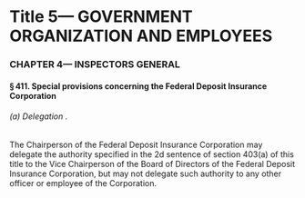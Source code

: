 
# Title 5— GOVERNMENT ORGANIZATION AND EMPLOYEES
### CHAPTER 4— INSPECTORS GENERAL
#### § 411. Special provisions concerning the Federal Deposit Insurance Corporation
###### (a) Delegation .

The Chairperson of the Federal Deposit Insurance Corporation may delegate the authority specified in the 2d sentence of section 403(a) of this title to the Vice Chairperson of the Board of Directors of the Federal Deposit Insurance Corporation, but may not delegate such authority to any other officer or employee of the Corporation.

